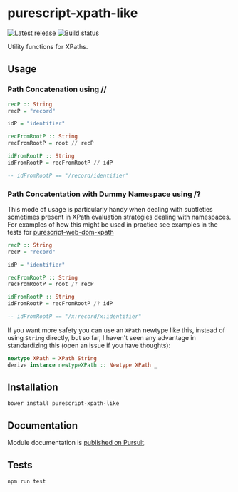 # purescript-xpath-like

[![Latest release](http://img.shields.io/github/release/bbarker/purescript-xpath-like.svg)](https://github.com/bbarker/purescript-xpath-like/releases)
[![Build status](https://travis-ci.org/bbarker/purescript-xpath-like.svg?branch=master)](https://travis-ci.org/bbarker/purescript-xpath-like)

Utility functions for XPaths.

## Usage

### Path Concatenation using //

```purescript
recP :: String
recP = "record"

idP = "identifier"

recFromRootP :: String
recFromRootP = root // recP

idFromRootP :: String
idFromRootP = recFromRootP // idP

-- idFromRootP == "/record/identifier"

```


### Path Concatentation with Dummy Namespace using /?

This mode of usage is particularly handy when dealing with subtleties sometimes
present in XPath evaluation strategies dealing with namespaces. For examples of
how this might be used in practice see examples in the tests for
[purescript-web-dom-xpath](https://github.com/purescript-web/purescript-web-dom-xpath)


```purescript
recP :: String
recP = "record"

idP = "identifier"

recFromRootP :: String
recFromRootP = root /? recP

idFromRootP :: String
idFromRootP = recFromRootP /? idP

-- idFromRootP == "/x:record/x:identifier"

```

If you want more safety you can use an `XPath` newtype like this, instead of
using `String` directly, but so far, I haven't seen any advantage in
standardizing this (open an issue if you have thoughts):


```purescript
newtype XPath = XPath String
derive instance newtypeXPath :: Newtype XPath _
```

## Installation

```
bower install purescript-xpath-like
```

## Documentation

Module documentation is [published on Pursuit](http://pursuit.purescript.org/packages/purescript-xpath-like).

## Tests

`npm run test`
